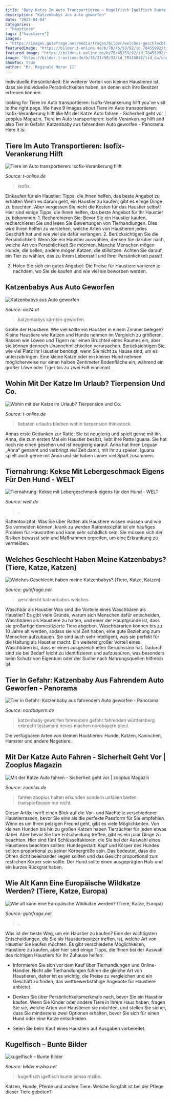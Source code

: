 ```yaml
---
title: "Baby Katze Im Auto Transportieren ~ Kugelfisch Igelfisch Bunte Jamaa Mzibo"
description: "Katzenbabys aus auto geworfen"
date: "2022-04-04"
categories:
- "haustiere"
tags: ["haustiere"]
images:
- "https://images.gutefrage.net/media/fragen/bilder/welches-geschlecht---haben-meine-katzenbabys/1_original.jpg?v=1496851211000"
featuredImage: "https://bilder.t-online.de/b/78/45/59/92/id_78455992/tid_da/katzen-bleiben-waehrend-des-urlaubs-am-liebsten-zu-hause-.jpg"
featured_image: "https://bilder.t-online.de/b/78/45/59/92/id_78455992/tid_da/katzen-bleiben-waehrend-des-urlaubs-am-liebsten-zu-hause-.jpg"
image: "https://bilder.t-online.de/b/78/31/50/32/id_78315032/tid_da/ungesicherte-haustiere-im-auto-koennen-fuer-sich-selbst-die-insassen-und-andere-verkehrsteilnehmer-zur-grossen-gefahr-werden-.jpg"
ShowToc: true
author: "Mr. Reginald Morar II"
---
```



Individuelle Persönlichkeit: Ein weiterer Vorteil von kleinen Haustieren ist, dass sie individuelle Persönlichkeiten haben, an denen sich ihre Besitzer erfreuen können.

	

		
looking for Tiere im Auto transportieren: Isofix-Verankerung hilft you've visit to the right page. We have 9 Images about Tiere im Auto transportieren: Isofix-Verankerung hilft like Mit der Katze Auto fahren - Sicherheit geht vor | zooplus Magazin, Tiere im Auto transportieren: Isofix-Verankerung hilft and also Tier in Gefahr: Katzenbaby aus fahrendem Auto geworfen - Panorama. Here it is:
		
    
## Tiere Im Auto Transportieren: Isofix-Verankerung Hilft

<img loading=lazy src="https://bilder.t-online.de/b/78/31/50/32/id_78315032/tid_da/ungesicherte-haustiere-im-auto-koennen-fuer-sich-selbst-die-insassen-und-andere-verkehrsteilnehmer-zur-grossen-gefahr-werden-.jpg" onerror="this.onerror=null;this.src='https://tse2.mm.bing.net/th?id=OIP.Ex5m_rSirXOb7hf3jbQSkwHaEK&amp;pid=15.1';" alt="Tiere im Auto transportieren: Isofix-Verankerung hilft">

_Source: t-online.de_

>isofix. 

	

Einkaufen für ein Haustier: Tipps, die Ihnen helfen, das beste Angebot zu erhalten
Wenn es darum geht, ein Haustier zu kaufen, gibt es einige Dinge zu beachten. Aber vergessen Sie nicht die Kosten für das Haustier selbst! Hier sind einige Tipps, die Ihnen helfen, das beste Angebot für Ihr Haustier zu bekommen: 1. Recherchieren Sie: Bevor Sie ein Haustier kaufen, recherchieren Sie und lesen Sie Bewertungen von Tierhandlungen. Dies wird Ihnen helfen zu verstehen, welche Arten von Haustieren jedes Geschäft hat und wie viel sie dafür verlangen.
2. Berücksichtigen Sie die Persönlichkeit: Wenn Sie ein Haustier auswählen, denken Sie darüber nach, welche Art von Persönlichkeit Sie möchten. Manche Menschen mögen Hunde, die bellen, andere mögen Katzen, die stillsitzen. Achten Sie darauf, ein Tier zu wählen, das zu Ihrem Lebensstil und Ihrer Persönlichkeit passt!

3. Holen Sie sich ein gutes Angebot: Die Preise für Haustiere variieren je nachdem, wo Sie sie kaufen und wie viel sie beworben werden.

    
## Katzenbabys Aus Auto Geworfen

<img loading=lazy src="http://images02.oe24.at/katzenbaby_getty_241881a.jpg/bigStory/508.464" onerror="this.onerror=null;this.src='https://tse1.mm.bing.net/th?id=OIP.MjlI26jP3KP8AA541rRnfAHaDt&amp;pid=15.1';" alt="Katzenbabys aus Auto geworfen">

_Source: oe24.at_

>katzenbabys kärnten geworfen. 

	

Größe der Haustiere: Wie viel sollte ein Haustier in einem Zimmer belegen?
Kleine Haustiere wie Katzen und Hunde nehmen im Vergleich zu größeren Rassen wie Löwen und Tigern nur einen Bruchteil eines Raumes ein, aber sie können dennoch Unannehmlichkeiten verursachen. Berücksichtigen Sie, wie viel Platz Ihr Haustier benötigt, wenn Sie nicht zu Hause sind, um es unterzubringen. Eine kleine Katze oder ein kleiner Hund nehmen möglicherweise nur einen halben Zentimeter Bodenfläche ein, während ein großer Löwe oder Tiger bis zu zwei Fuß einnimmt.

    
## Wohin Mit Der Katze Im Urlaub? Tierpension Und Co.

<img loading=lazy src="https://bilder.t-online.de/b/78/45/59/92/id_78455992/tid_da/katzen-bleiben-waehrend-des-urlaubs-am-liebsten-zu-hause-.jpg" onerror="this.onerror=null;this.src='https://tse1.mm.bing.net/th?id=OIP.9aHafCjYUspdOsHDLIWukwHaEK&amp;pid=15.1';" alt="Wohin mit der Katze im Urlaub? Tierpension und Co.">

_Source: t-online.de_

>liebsten urlaubs bleiben wohin tierpension thinkstock. 

	

Annas erste Gedanken zur Ratte: Sie ist neugierig und spielt gerne mit ihr.
Anna, die zum ersten Mal ein Haustier besitzt, liebt ihre Ratte Iguana. Sie hat noch nie einen gesehen und ist neugierig darauf. Anna hat ihren Leguan „Anna“ genannt und verbringt viel Zeit damit, mit ihr zu spielen. Iguana spielt auch gerne mit Anna und sie haben immer viel Spaß zusammen.

    
## Tiernahrung: Kekse Mit Lebergeschmack Eigens Für Den Hund - WELT

<img loading=lazy src="https://www.welt.de/img/wissenschaft/tierwelt/mobile100491743/2542504857-ci102l-w1024/katze-dick-DW-Wissenschaft-Sogndal-jpg.jpg" onerror="this.onerror=null;this.src='https://tse4.mm.bing.net/th?id=OIP.FM-c6I0cez8PRkr0OM8HeQHaHP&amp;pid=15.1';" alt="Tiernahrung: Kekse mit Lebergeschmack eigens für den Hund - WELT">

_Source: welt.de_

>. 

	

Rattentoxizität: Was Sie über Ratten als Haustiere wissen müssen und wie Sie vermeiden können, krank zu werden
Rattentoxizität ist ein häufiges Problem für Hausratten und kann sehr schädlich sein. Sie müssen sich der Risiken bewusst sein und Maßnahmen ergreifen, um eine Erkrankung zu vermeiden.

    
## Welches Geschlecht Haben Meine Katzenbabys? (Tiere, Katze, Katzen)

<img loading=lazy src="https://images.gutefrage.net/media/fragen/bilder/welches-geschlecht---haben-meine-katzenbabys/1_original.jpg?v=1496851211000" onerror="this.onerror=null;this.src='https://tse1.mm.bing.net/th?id=OIP.ziZ5tPwY4lVOxrFlXmltIgHaJ4&amp;pid=15.1';" alt="Welches Geschlecht haben meine Katzenbabys? (Tiere, Katze, Katzen)">

_Source: gutefrage.net_

>geschlecht katzenbabys welches. 

	

Waschbär als Haustier
Was sind die Vorteile eines Waschbären als Haustier? Es gibt viele Gründe, warum sich Menschen dafür entscheiden, Waschbären als Haustiere zu halten, und einer der Hauptgründe ist, dass sie großartige domestizierte Tiere abgeben. Waschbärarten können bis zu 10 Jahre alt werden, sodass sie viel Zeit haben, eine gute Beziehung zum Menschen aufzubauen. Sie sind auch sehr intelligent, was sie perfekt für die Haltung als Haustier macht. Ein weiterer großer Vorteil eines Waschbären ist, dass er einen ausgezeichneten Geruchssinn hat. Dadurch sind sie bei Bedarf leicht zu identifizieren und aufzuspüren, was besonders beim Schutz von Eigentum oder der Suche nach Nahrungsquellen hilfreich ist.

    
## Tier In Gefahr: Katzenbaby Aus Fahrendem Auto Geworfen - Panorama

<img loading=lazy src="https://images.nordbayern.de/image/contentid/policy:1.4388291:1502116252/urn-newsml-dpa-com-20090101-150516-99-03305_large_4_3.jpg?f=16:9&amp;h=816&amp;m=FIT&amp;w=1680&amp;$p$f$h$m$w=5a1f55d" onerror="this.onerror=null;this.src='https://tse2.mm.bing.net/th?id=OIP.-8iQHLfXYzn1ogSFLpPvmQHaEK&amp;pid=15.1';" alt="Tier in Gefahr: Katzenbaby aus fahrendem Auto geworfen - Panorama">

_Source: nordbayern.de_

>katzenbaby geworfen fahrendem gefahr fahrenden württemberg erbrecht testament neues machen nordbayern pleul. 

	

Die verfügbaren Arten von kleinen Haustieren: Hunde, Katzen, Kaninchen, Hamster und andere Nagetiere.

    
## Mit Der Katze Auto Fahren - Sicherheit Geht Vor | Zooplus Magazin

<img loading=lazy src="https://www.zooplus.de/magazin/wp-content/uploads/2017/03/katze_im_auto-1024x682.jpg" onerror="this.onerror=null;this.src='https://tse4.mm.bing.net/th?id=OIP.ptjfrVqEIUIKIfeqbu0lEgHaE7&amp;pid=15.1';" alt="Mit der Katze Auto fahren - Sicherheit geht vor | zooplus Magazin">

_Source: zooplus.de_

>fahren zooplus halten erkunden sondern unfällen bieten transportboxen nur nicht. 

	

Dieser Artikel wirft einen Blick auf die Vor- und Nachteile verschiedener Haustierrassen, bevor Sie eine als die perfekte Passform für Sie empfehlen.
Wenn es um Ihren pelzigen Freund geht, gibt es viele Möglichkeiten. Von kleinen Hunden bis hin zu großen Katzen haben Tierzüchter für jeden etwas dabei. Aber bevor Sie Ihre Entscheidung treffen, gibt es ein paar Dinge zu beachten. Hier sind fünf Schlüsselfaktoren, die Sie bei der Auswahl eines Haustieres beachten sollten:
 Hundegestalt: Kopf und Körper des Hundes sollten proportional zu seiner Körpergröße sein. Das bedeutet, dass die Ohren dicht beieinander liegen sollten und das Gesicht proportional zum restlichen Körper sein sollte. Der Hund sollte einen ausgeprägten Hals und ein kurzes Rückgrat haben.

    
## Wie Alt Kann Eine Europäische Wildkatze Werden? (Tiere, Katze, Europa)

<img loading=lazy src="https://images.gutefrage.net/media/fragen/bilder/wie-alt-kann-eine-europaeische-wildkatze-werden/0_original.jpg?v=1429449117000" onerror="this.onerror=null;this.src='https://tse3.mm.bing.net/th?id=OIP.Y6UqOXt7Yz4dkPqmt_NtRwHaG0&amp;pid=15.1';" alt="Wie alt kann eine Europäische Wildkatze werden? (Tiere, Katze, Europa)">

_Source: gutefrage.net_

>. 

	

Was ist der beste Weg, um ein Haustier zu kaufen?
Eine der wichtigsten Entscheidungen, die Sie als Haustierbesitzer treffen, ist, welche Art von Haustier Sie kaufen möchten. Es gibt verschiedene Möglichkeiten, Haustiere zu kaufen, aber hier sind einige Tipps, die Ihnen bei der Auswahl des richtigen Haustiers für Ihr Zuhause helfen:
- Informieren Sie sich vor dem Kauf über Tierhandlungen und Online-Händler. Nicht alle Tierhandlungen führen die gleiche Art von Haustieren, daher ist es wichtig, die Preise zu vergleichen und ein Geschäft zu finden, das wettbewerbsfähige Angebote für Haustiere anbietet.

- Denken Sie über Persönlichkeitsmerkmale nach, bevor Sie ein Haustier kaufen. Wenn Sie Kinder oder andere Tiere in Ihrem Haus haben, fragen Sie sie, welche Arten von Haustieren sie möchten, und stellen Sie sicher, dass Sie mindestens zwei Optionen erhalten, bevor Sie sich für einen Hund oder eine Katze entscheiden.

- Seien Sie beim Kauf eines Haustiers auf Ausgaben vorbereitet.

    
## Kugelfisch – Bunte Bilder

<img loading=lazy src="https://bilder.mzibo.net/wp-content/uploads/2012/04/09_sup_baja_MG_5146_puffer.jpg" onerror="this.onerror=null;this.src='https://tse4.mm.bing.net/th?id=OIP.DpwdAjjgbAYKGEdxoYAAgQHaE8&amp;pid=15.1';" alt="kugelfisch – Bunte Bilder">

_Source: bilder.mzibo.net_

>kugelfisch igelfisch bunte jamaa mzibo. 

	

Katzen, Hunde, Pferde und andere Tiere: Welche Sorgfalt ist bei der Pflege dieser Tiere geboten?

